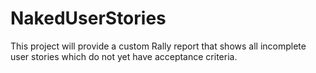 NakedUserStories
================

This project will provide a custom Rally report that shows all incomplete user stories which do not yet have acceptance criteria.
